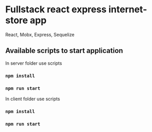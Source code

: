 # Fullstack react express internet-store app
React, Mobx, Express, Sequelize

## Available scripts to start application

In server folder use scripts

### `npm install`
### `npm run start`

In client folder use scripts

### `npm install`
### `npm run start`
